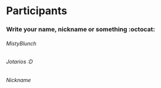# Participants
### Write your name, nickname or something :octocat:

###### MistyBlunch

###### Jotarios :D

###### Nickname
